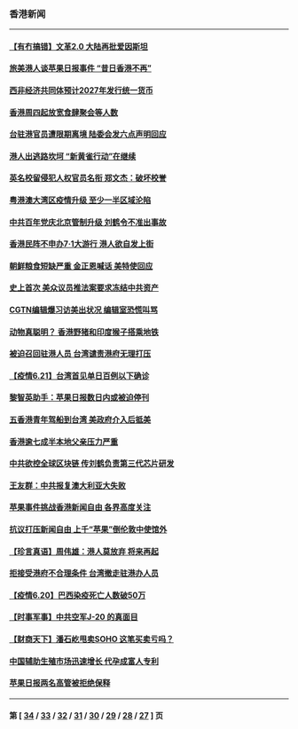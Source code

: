 ### 香港新闻
---
#### [【有冇搞错】文革2.0 大陆再批爱因斯坦](../../pages/ncid1349362/n13038635.md) 
#### [旅美港人谈苹果日报事件 “昔日香港不再”](../../pages/ncid1349362/n13038130.md) 
#### [西非经济共同体预计2027年发行统一货币](../../pages/ncid1349362/n13037997.md) 
#### [香港周四起放宽食肆聚会等人数](../../pages/ncid1349362/n13037977.md) 
#### [台驻港官员遭限期离境 陆委会发六点声明回应](../../pages/ncid1349362/n13037953.md) 
#### [港人出逃路坎坷 “新黄雀行动”在继续](../../pages/ncid1349362/n13037922.md) 
#### [英名校留侵犯人权官员名衔 郑文杰：破坏校誉](../../pages/ncid1349362/n13037604.md) 
#### [粤港澳大湾区疫情升级 至少一半区域沦陷](../../pages/ncid1349362/n13037407.md) 
#### [中共百年党庆北京管制升级 刘鹤令不准出事故](../../pages/ncid1349362/n13037487.md) 
#### [香港民阵不申办7‧1大游行 港人欲自发上街](../../pages/ncid1349362/n13037432.md) 
#### [朝鲜粮食短缺严重 金正恩喊话 美特使回应](../../pages/ncid1349362/n13037256.md) 
#### [史上首次 美众议员推法案要求冻结中共资产](../../pages/ncid1349362/n13037303.md) 
#### [CGTN编辑爆习访美出状况 编辑室恐慌叫骂](../../pages/ncid1349362/n13037165.md) 
#### [动物真聪明？ 香港野猪和印度猴子搭乘地铁](../../pages/ncid1349362/n13036544.md) 
#### [被迫召回驻港人员 台湾谴责港府无理打压](../../pages/ncid1349362/n13037126.md) 
#### [【疫情6.21】台湾首见单日百例以下确诊](../../pages/ncid1349362/n13036526.md) 
#### [黎智英助手：苹果日报数日内或被迫停刊](../../pages/ncid1349362/n13035811.md) 
#### [五香港青年驾船到台湾 美政府介入后抵美](../../pages/ncid1349362/n13035671.md) 
#### [香港逾七成半本地父亲压力严重](../../pages/ncid1349362/n13035688.md) 
#### [中共欲控全球区块链 传刘鹤负责第三代芯片研发](../../pages/ncid1349362/n13035357.md) 
#### [王友群：中共报复澳大利亚大失败](../../pages/ncid1349362/n13035306.md) 
#### [苹果事件挑战香港新闻自由 各界高度关注](../../pages/ncid1349362/n13035369.md) 
#### [抗议打压新闻自由 上千“苹果”倒伦敦中使馆外](../../pages/ncid1349362/n13035444.md) 
#### [【珍言真语】周伟雄：港人莫放弃 将来再起](../../pages/ncid1349362/n13035159.md) 
#### [拒接受港府不合理条件 台湾撤走驻港办人员](../../pages/ncid1349362/n13034908.md) 
#### [【疫情6.20】巴西染疫死亡人数破50万](../../pages/ncid1349362/n13034377.md) 
#### [【时事军事】中共空军J-20 的真面目](../../pages/ncid1349362/n13033482.md) 
#### [【财商天下】潘石屹甩卖SOHO 这笔买卖亏吗？](../../pages/ncid1349362/n13033152.md) 
#### [中国辅助生殖市场迅速增长 代孕成富人专利](../../pages/ncid1349362/n13033509.md) 
#### [苹果日报两名高管被拒绝保释](../../pages/ncid1349362/n13033150.md) 

---
#### 第 [ [34](./34.md) / [33](./33.md) / [32](./32.md) / [31](./31.md) / [30](./30.md) / [29](./29.md) / [28](./28.md) / [27](./27.md) ] 页

